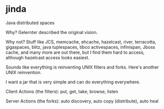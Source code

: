jinda
=====

Java distributed spaces

Why? Gelernter described the original vision. 

Why not? Stuff like JCS, memcache, ehcache, hazelcast, river, terracotta, gigaspaces, blitz, java tuplespaces, 
tibco activespaces, infinispan, Jboss cache, and many more are out there, but I find them hard to access,
although hazelcast access looks easiest.

Sounds like everything is reinventing UNIX filters and forks. Here's another UNIX reinvention.

I want a jar that is very simple and can do everything everywhere.

Client Actions (the filters): put, get, take, browse, listen

Server Actions (the forks): auto discovery, auto copy (distribute), auto heal

